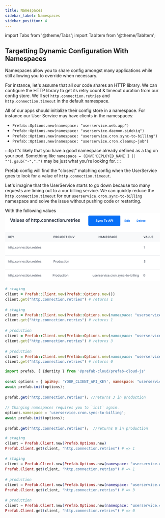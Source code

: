 ```yaml
---
title: Namespaces
sidebar_label: Namespaces
sidebar_position: 4
---
```


import Tabs from '@theme/Tabs';
import TabItem from '@theme/TabItem';

## Targetting Dynamic Configuration With Namespaces

Namespaces allow you to share config amongst many applications while still allowing you to override when necessary.

For instance, let's assume that all our code shares an HTTP library. We can configure the HTTP library to get its retry count & timeout duration from our config store.
We'll set `http.connection.retries` and `http.connection.timeout` in the default namespace.

All of our apps should initialize their config store in a namespace. For instance our User Service may have clients in the namespaces:
- `Prefab::Options.new(namespace: "userservice.web.app")`
- `Prefab::Options.new(namespace: "userservice.daemon.sidekiq")`
- `Prefab::Options.new(namespace: "userservice.cron.sync-to-billing")`
- `Prefab::Options.new(namespace: "userservice.cron.cleanup-job")`

:::tip
It's likely that you have a good namespace already defined as a tag on your pod. Something like `namespace = (ENV['DEPLOYED_NAME'] || "").gsub("-",".")` may be just what you're looking for.
:::

Prefab config will find the "closest" matching config when the UserService goes to look for a value of `http.connection.timeout`.

Let's imagine that the UserService starts to go down because too many requests are timing out to a our billing service. We can quickly reduce the `http.connection.timeout` for our `userservice.cron.sync-to-billing` namespace and solve the issue without pushing code or restarting.


With the following values
![namespaces for http-retries](/img/docs/explanations/namespace-retries.png)

<Tabs groupId="lang">
<TabItem value="ruby" label="Ruby">

```ruby
# staging
client = Prefab::Client.new(Prefab::Options.new())
client.get("http.connection.retries") # returns 1

# staging
client = Prefab::Client.new(Prefab::Options.new(namespace: "userservice.cron.sync-to-billing"))
client.get("http.connection.retries") # returns 1

# production
client = Prefab::Client.new(Prefab::Options.new(namespace: "userservice.web.web"))
client.get("http.connection.retries") # returns 3

# production
client = Prefab::Client.new(Prefab::Options.new(namespace: "userservice.cron.sync-to-billing"))
client.get("http.connection.retries") # returns 0

```

</TabItem>
<TabItem value="js" label="JavaScript">

```javascript
import prefab, { Identity } from '@prefab-cloud/prefab-cloud-js'

const options = { apiKey: 'YOUR_CLIENT_API_KEY', namespace: "userservice.web.web", identity: new Identity('user-1234', { device: 'desktop' }) };
await prefab.init(options);

prefab.get("http.connection.retries"); //returns 3 in production

// Changing namespaces requires you to `init` again.
options.namespace = 'userservice.cron.sync-to-billing';
await prefab.init(options);

prefab.get("http.connection.retries");  //returns 0 in production
```

</TabItem>
<TabItem value="elixir" label="Elixir">

```elixir
# staging
client = Prefab.Client.new(Prefab.Options.new)
Prefab.Client.get(client, "http.connection.retries") # => 1

# staging
client = Prefab.Client.new(Prefab.Options.new(namespace: "userservice.cron.sync-to-billing"))
Prefab.Client.get(client, "http.connection.retries") # => 1

# production
client = Prefab.Client.new(Prefab.Options.new(namespace: "userservice.web.web"))
Prefab.Client.get(client, "http.connection.retries") # => 3

# production
client = Prefab.Client.new(Prefab.Options.new(namespace: "userservice.cron.sync-to-billing"))
Prefab.Client.get(client, "http.connection.retries") # => 0

```

</TabItem>
</Tabs>
